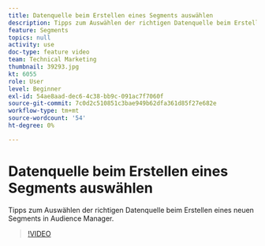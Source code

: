 ```yaml
---
title: Datenquelle beim Erstellen eines Segments auswählen
description: Tipps zum Auswählen der richtigen Datenquelle beim Erstellen eines neuen Segments in Audience Manager.
feature: Segments
topics: null
activity: use
doc-type: feature video
team: Technical Marketing
thumbnail: 39293.jpg
kt: 6055
role: User
level: Beginner
exl-id: 54ae8aad-dec6-4c38-bb9c-091ac7f7060f
source-git-commit: 7c0d2c510851c3bae949b62dfa361d85f27e682e
workflow-type: tm+mt
source-wordcount: '54'
ht-degree: 0%

---
```


# Datenquelle beim Erstellen eines Segments auswählen

Tipps zum Auswählen der richtigen Datenquelle beim Erstellen eines neuen Segments in Audience Manager.

>[!VIDEO](https://video.tv.adobe.com/v/327396/?quality=12&learn=on&captions=ger)
